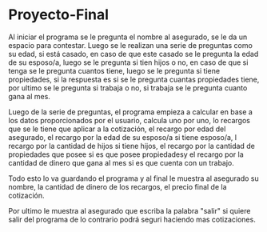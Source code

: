 # Proyecto-Final

Al iniciar el programa se le pregunta el nombre al asegurado, se le da un espacio para contestar. Luego se le realizan una serie de preguntas como su edad, si está casado, en caso de que este casado se le pregunta la edad de su esposo/a, luego se le pregunta si tien hijos o no, en caso de que si tenga se le pregunta cuantos tiene, luego se le pregunta si tiene propiedades, si la respuesta es si se le pregunta cuantas propiedades tiene, por ultimo se le pregunta si trabaja o no, si trabaja se le pregunta cuanto gana al mes.

Luego de la serie de preguntas, el programa empieza a calcular en base a los datos proporcionados por el usuario, calcula uno por uno, lo recargos que se le tiene que aplicar a la cotización, el recargo por edad del asegurado, el recargo por la edad de su esposo/a si tiene esposo/a, l recargo por la cantidad de hijos si tiene hijos, el recargo por la cantidad de propiedades que posee si es que posee propiedadesy el recargo por la cantidad de dinero que gana al mes si es que cuenta con un trabajo.

Todo esto lo va guardando el programa y al final le muestra al asegurado su nombre, la cantidad de dinero de los recargos, el precio final de la cotización.

Por ultimo le muestra al asegurado que escriba la palabra "salir" si quiere salir del programa de lo contrario podrá seguri haciendo mas cotizaciones.